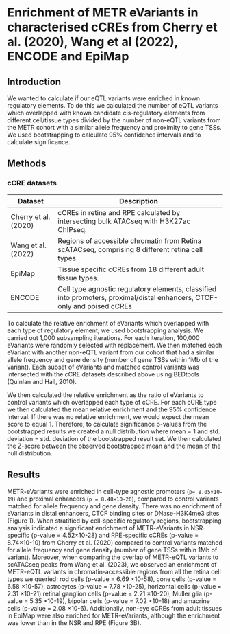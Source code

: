 # Enrichment of METR eVariants in characterised cCREs from Cherry et al. (2020), Wang et al (2022), ENCODE and EpiMap 

## Introduction

We wanted to calculate if our eQTL variants were enriched in known regulatory elements.
To do this we calculated the number of eQTL variants which overlapped with known candidate cis-regulatory elements from different cell/tissue types divided by the number of non-eQTL variants from the METR cohort with a similar allele frequency and proximity to gene TSSs. 
We used bootstrapping to calculate 95% confidence intervals and to calculate significance.

## Methods

### cCRE datasets

| Dataset | Description | 
| ------- | ----------- |
| Cherry et al. (2020) | cCREs in retina and RPE calculated by intersecting bulk ATACseq with H3K27ac ChIPseq. |
| Wang et al. (2022) | Regions of accessible chromatin from Retina scATACseq, comprising 8 different retina cell types |
| EpiMap | Tissue specific cCREs from 18 different adult tissue types. |
| ENCODE | Cell type agnostic regulatory elements, classified into promoters, proximal/distal enhancers, CTCF-only and poised cCREs |

To calculate the relative enrichment of eVariants which overlapped with each type of regulatory element, we used bootstrapping analysis.
We carried out 1,000 subsampling iterations.
For each iteration, 100,000 eVariants were randomly selected with replacement.
We then matched each eVariant with another non-eQTL variant from our cohort that had a similar allele frequency and gene density (number of gene TSSs within 1Mb of the variant).
Each subset of eVariants and matched control variants was intersected with the cCRE datasets described above using BEDtools (Quinlan and Hall, 2010).

We then calculated the relative enrichment as the ratio of eVariants to control variants which overlapped each type of cCRE.
For each cCRE type we then calculated the mean relative enrichment and the 95% confidence interval. If there was no relative enrichment, we would expect the mean score to equal 1. Therefore, to calculate significance p-values from the bootstrapped results we created a null distribution where mean = 1 and std. deviation = std. deviation of the bootstrapped result set. We then calculated the Z-score between the observed bootstrapped mean and the mean of the null distribution.

## Results

METR-eVariants were enriched in cell-type agnostic promoters (`p= 8.05×10-19`) and proximal enhancers (`p = 8.48×10-26`), compared to control variants matched for allele frequency and gene density.
There was no enrichment of eVariants in distal enhancers, CTCF binding sites or DNase-H3K4me3 sites (Figure 1).
When stratified by cell-specific regulatory regions, bootstrapping analysis indicated a significant enrichment of METR-eVariants in NSR-specific (p-value = 4.52×10-28) and RPE-specific cCREs (p-value = 8.74×10-10) from Cherry et al. (2020) compared to control variants matched for allele frequency and gene density (number of gene TSSs within 1Mb of variant).
Moreover, when comparing the overlap of METR-eQTL variants to scATACseq peaks from Wang et al. (2023), we observed an enrichment of METR-eQTL variants in chromatin-accessible regions from all the retina cell types we queried: rod cells (p-value = 6.69 ×10-58), cone cells (p-value = 6.58 ×10-57), astrocytes (p-value = 7.78 ×10-25), horizontal cells (p-value = 2.31 ×10-21) retinal ganglion cells (p-value = 2.21 ×10-20), Muller glia (p-value = 5.35 ×10-19), bipolar cells (p-value = 7.02 ×10-18) and amacrine cells (p-value = 2.08 ×10-6).
Additionally, non-eye cCREs from adult tissues in EpiMap were also enriched for METR-eVariants, although the enrichment was lower than in the NSR and RPE (Figure 3B). 

